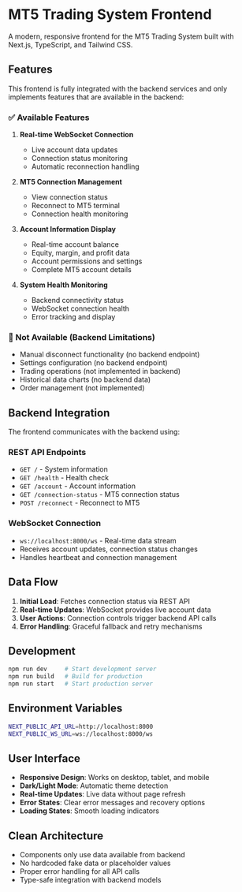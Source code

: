 # MT5 Trading System Frontend

A modern, responsive frontend for the MT5 Trading System built with Next.js, TypeScript, and Tailwind CSS.

## Features

This frontend is fully integrated with the backend services and only implements features that are available in the backend:

### ✅ Available Features

1. **Real-time WebSocket Connection**
   - Live account data updates
   - Connection status monitoring
   - Automatic reconnection handling

2. **MT5 Connection Management**
   - View connection status
   - Reconnect to MT5 terminal
   - Connection health monitoring

3. **Account Information Display**
   - Real-time account balance
   - Equity, margin, and profit data
   - Account permissions and settings
   - Complete MT5 account details

4. **System Health Monitoring**
   - Backend connectivity status
   - WebSocket connection health
   - Error tracking and display

### 🚫 Not Available (Backend Limitations)

- Manual disconnect functionality (no backend endpoint)
- Settings configuration (no backend endpoint)
- Trading operations (not implemented in backend)
- Historical data charts (no backend data)
- Order management (not implemented)

## Backend Integration

The frontend communicates with the backend using:

### REST API Endpoints
- `GET /` - System information
- `GET /health` - Health check
- `GET /account` - Account information
- `GET /connection-status` - MT5 connection status
- `POST /reconnect` - Reconnect to MT5

### WebSocket Connection
- `ws://localhost:8000/ws` - Real-time data stream
- Receives account updates, connection status changes
- Handles heartbeat and connection management

## Data Flow

1. **Initial Load**: Fetches connection status via REST API
2. **Real-time Updates**: WebSocket provides live account data
3. **User Actions**: Connection controls trigger backend API calls
4. **Error Handling**: Graceful fallback and retry mechanisms

## Development

```bash
npm run dev     # Start development server
npm run build   # Build for production
npm run start   # Start production server
```

## Environment Variables

```bash
NEXT_PUBLIC_API_URL=http://localhost:8000
NEXT_PUBLIC_WS_URL=ws://localhost:8000/ws
```

## User Interface

- **Responsive Design**: Works on desktop, tablet, and mobile
- **Dark/Light Mode**: Automatic theme detection
- **Real-time Updates**: Live data without page refresh
- **Error States**: Clear error messages and recovery options
- **Loading States**: Smooth loading indicators

## Clean Architecture

- Components only use data available from backend
- No hardcoded fake data or placeholder values
- Proper error handling for all API calls
- Type-safe integration with backend models
